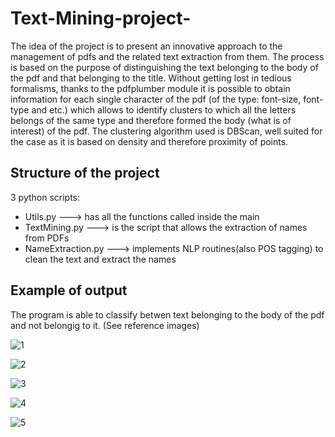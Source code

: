 # Text-Mining-project-


The idea of the project is to present an innovative approach to the management of pdfs and the related text extraction from them.
The process is based on the purpose of distinguishing the text belonging to the body of the pdf and that belonging to the title. Without getting lost in tedious formalisms, thanks to the pdfplumber module it is possible to obtain information for each single character of the pdf (of the type: font-size, font-type and etc.) which allows to identify clusters to which all the letters belongs of the same type and therefore formed the body (what is of interest) of the pdf. The clustering algorithm used is DBScan, well suited for the case as it is based on density and therefore proximity of points. 

## Structure of the project

3 python scripts:
-	Utils.py ---> has all the functions called inside the main
-	TextMining.py ---> is the script that allows the extraction of names from PDFs
-	NameExtraction.py ---> implements NLP routines(also POS tagging) to clean the text and extract the names 


## Example of output

The program is able to classify betwen text belonging to the body of the pdf and not belongig to it.
(See reference images)

![1](https://user-images.githubusercontent.com/56981873/174113768-6ebd7680-9e86-4369-8e2f-4db8dba6941b.png)


![2](https://user-images.githubusercontent.com/56981873/174113830-ff734166-ed39-404e-913a-42dd84af4e3c.png)



![3](https://user-images.githubusercontent.com/56981873/174113907-83316786-065a-46a5-9a2e-5f90c248125b.png)


![4](https://user-images.githubusercontent.com/56981873/174113932-fd9356ad-2f79-4da1-90e0-ffa4677b97b4.png)


![5](https://user-images.githubusercontent.com/56981873/174113964-3630a663-eb52-4bcc-a5e9-1eda30c5cd15.png)
